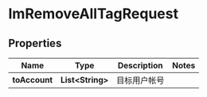 

# ImRemoveAllTagRequest


## Properties

| Name | Type | Description | Notes |
|------------ | ------------- | ------------- | -------------|
|**toAccount** | **List&lt;String&gt;** | 目标用户帐号 |  |



